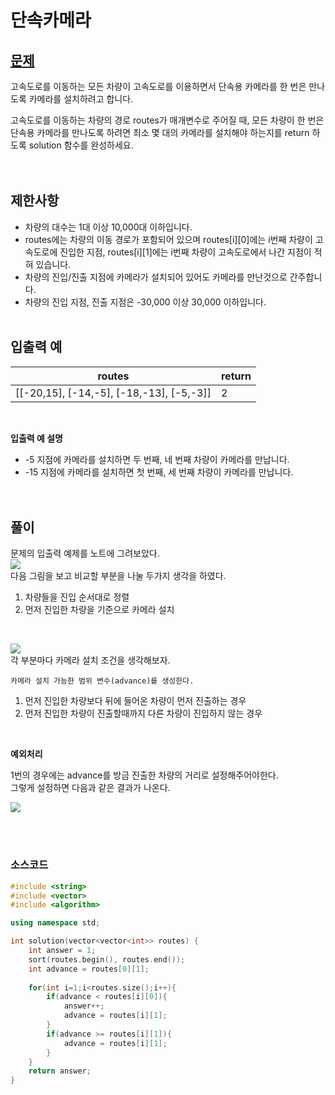 # 단속카메라
## [문제](https://programmers.co.kr/learn/courses/30/lessons/42884) 
고속도로를 이동하는 모든 차량이 고속도로를 이용하면서 단속용 카메라를 한 번은 만나도록 카메라를 설치하려고 합니다. <br>

고속도로를 이동하는 차량의 경로 routes가 매개변수로 주어질 때, 모든 차량이 한 번은 단속용 카메라를 만나도록 하려면 최소 몇 대의 카메라를 설치해야 하는지를 return 하도록 solution 함수를 완성하세요.<br>
<br><br>

## 제한사항
* 차량의 대수는 1대 이상 10,000대 이하입니다.
* routes에는 차량의 이동 경로가 포함되어 있으며 routes[i][0]에는 i번째 차량이 고속도로에 진입한 지점, routes[i][1]에는 i번째 차량이 고속도로에서 나간 지점이 적혀 있습니다.
* 차량의 진입/진출 지점에 카메라가 설치되어 있어도 카메라를 만난것으로 간주합니다.
* 차량의 진입 지점, 진출 지점은 -30,000 이상 30,000 이하입니다.
<br><br>

## 입출력 예
| routes | return |
| ------------------------------------------ | -------- |
| [[-20,15], [-14,-5], [-18,-13], [-5,-3]] | 2 |

<br>

**입출력 예 설명** <br>

+ -5 지점에 카메라를 설치하면 두 번째, 네 번째 차량이 카메라를 만납니다.<br>
+ -15 지점에 카메라를 설치하면 첫 번째, 세 번째 차량이 카메라를 만납니다.
<br><br><br>
## 풀이
문제의 입출력 예제를 노트에 그려보았다. <br>
![](https://images.velog.io/images/hanturtle/post/aa97caf9-cffd-4142-8863-426a41fdb162/image.png)<br>
다음 그림을 보고 비교할 부분을 나눌 두가지 생각을 하였다.
1. 차량들을 진입 순서대로 정렬
2. 먼저 진입한 차량을 기준으로 카메라 설치
<br>

![](https://images.velog.io/images/hanturtle/post/c6866f7e-b744-4948-aa11-27a250156582/image.png)<br>
각 부분마다 카메라 설치 조건을 생각해보자.<br>

	카메라 설치 가능한 범위 변수(advance)를 생성한다.
    
1. 먼저 진입한 차량보다 뒤에 들어온 차량이 먼저 진출하는 경우<br>
2. 먼저 진입한 차량이 진출할때까지 다른 차량이 진입하지 않는 경우<br>
<br>

**예외처리** <br>

1번의 경우에는 advance를 방금 진출한 차량의 거리로 설정해주어야한다.<br>그렇게 설정하면 다음과 같은 결과가 나온다.<br>

![](https://images.velog.io/images/hanturtle/post/937510f6-1730-4e00-9fed-31d076a0fbf2/image.png)<br>


<br><br>

### 소스코드
```cpp
#include <string>
#include <vector>
#include <algorithm>

using namespace std;

int solution(vector<vector<int>> routes) {
    int answer = 1;
    sort(routes.begin(), routes.end());
    int advance = routes[0][1];
    
    for(int i=1;i<routes.size();i++){
        if(advance < routes[i][0]){
            answer++;
            advance = routes[i][1];
        }
        if(advance >= routes[i][1]){
            advance = routes[i][1];
        }
    }
    return answer;
}
```

<br><br><br>
